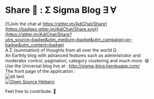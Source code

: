 # Share :angel: : Σ Sigma Blog ∃ ∀ <br>

[![Join the chat at https://gitter.im/AdiChat/Share](https://badges.gitter.im/AdiChat/Share.svg)](https://gitter.im/AdiChat/Share?utm_source=badge&utm_medium=badge&utm_campaign=pr-badge&utm_content=badge)<br>
A Σ (summation) of thoughts from all over the world Ω <br>
An Earthly blog with advanced features such as administrator and moderator control, pagination, category clustering and much more. :smile:<br>
Use the Universal blog live at :  http://sigma-blog.herokuapp.com/ <br>
The front page of the application :<br>
![alt text](Preview/preview.png " Sigma Blog ")<br>
[![Open Source Helpers](https://www.codetriage.com/adichat/share/badges/users.svg)](https://www.codetriage.com/adichat/share)

Feel free to contribute. :pray:

